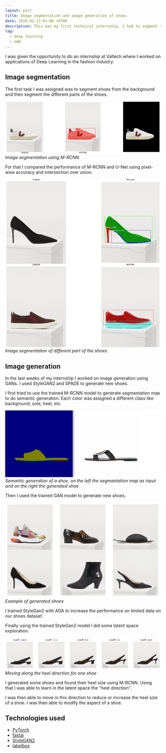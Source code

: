 ```yaml
---
layout: post
title: Image segmentation and image generation of shoes
date: 2020-02-13 01:00 +0700
description: This was my first technical internship. I had to segment the different part of the shoes and generate new shoes using GANs.
tag:
  - deep learning
  - GAN
---
```


I was given the opportunity to do an internship at Valtech where I worked on applications of Deep Learning in the fashion industry.

## Image segmentation

The first task I was assigned was to segment shoes from the background and then segment the different parts of the shoes.

![Image segmentation using M-RCNN](/assets/valtech/mrcnn.png)
*Image segmentation using M-RCNN*

For that I compared the performance of M-RCNN and U-Net using pixel-wise accuracy and intersection over union.

![Image segmentation of different part of the shoes](/assets/valtech/different-part.png)
*Image segmentation of different part of the shoes*

## Image generation

In the last weeks of my internship I worked on image generation using GANs. I used StyleGAN2 and SPADE to generate new shoes.

I first tried to use the trained M-RCNN model to generate segmentation map to do semantic generation. Each color was assigned a different class like background, sole, heel, etc.

![Semantic generation of shoes](/assets/valtech/spade.png)
*Semantic generation of a shoe, on the left the segmantation map as input and on the right the generated shoe*

Then I used the trained GAN model to generate new shoes.

![Example of generated shoes](/assets/valtech/stylegan.png)
*Example of generated shoes*

I trained StyleGan2 with ADA to increase the performance on limited data on our shoes dataset.

Finally using the trained StyleGan2 model I did some latent space exploration.

![Moving along the heel direction](/assets/valtech/interpolation.png)
*Moving along the heel direction for one shoe*

I generated some shoes and found their heel size using M-RCNN. Using that I was able to learn in the latent space the "heel direction". 

I was then able to move in this direction to reduce or increase the heel size of a shoe. I was then able to modify the aspect of a shoe.

## Technologies used

- [PyTorch](https://pytorch.org/)
- [fastai](https://docs.fast.ai/)
- [StyleGAN2](https://github.com/NVlabs/stylegan2-ada-pytorch)
- [labelbox](https://labelbox.com/)